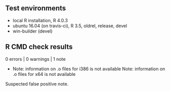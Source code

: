 ## Test environments
* local R installation, R 4.0.3
* ubuntu 16.04 (on travis-ci), R 3.5, oldrel, release, devel
* win-builder (devel)

## R CMD check results

0 errors | 0 warnings | 1 note

* Note: information on .o files for i386 is not available
  Note: information on .o files for x64 is not available

Suspected false positive note.

